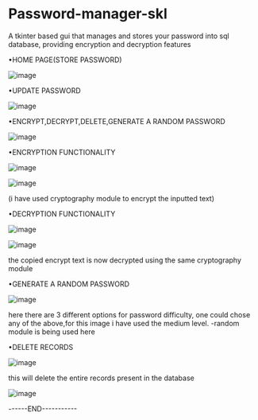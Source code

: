 # Password-manager-skl
A tkinter based gui that manages and stores your password into sql database, providing encryption and decryption features

•HOME PAGE(STORE PASSWORD)



![image](https://user-images.githubusercontent.com/86974454/197690782-ab20dbe4-49a5-424d-9e6a-2bfb6daa0580.png)


•UPDATE PASSWORD


![image](https://user-images.githubusercontent.com/86974454/197690803-98478e2f-5c09-421b-aaa2-52e21fec1726.png)


•ENCRYPT,DECRYPT,DELETE,GENERATE A RANDOM PASSWORD



![image](https://user-images.githubusercontent.com/86974454/197690913-b77aef5f-9900-488f-a1a4-1e53a85b7617.png)


•ENCRYPTION FUNCTIONALITY


![image](https://user-images.githubusercontent.com/86974454/197691002-827c8430-fc93-4ba9-a137-72d2fce11412.png)


![image](https://user-images.githubusercontent.com/86974454/197691009-3297e7c1-0df2-4980-bde0-80f6f3cf3bef.png)


(i have used cryptography module to encrypt the inputted text)



•DECRYPTION FUNCTIONALITY


![image](https://user-images.githubusercontent.com/86974454/197691098-d268b753-3a00-4005-beda-3e0547cf8532.png)


![image](https://user-images.githubusercontent.com/86974454/197691122-dfa2ee54-0a0c-4080-a9ac-97bb1f8fa073.png)


the copied encrypt text is now decrypted using the same cryptography module


•GENERATE A RANDOM PASSWORD


![image](https://user-images.githubusercontent.com/86974454/197692397-2ca6810f-e30b-4ab9-a4b9-9d2b45ef292d.png)


here there are 3 different options for password difficulty, one could chose any of the above,for this image i have used the medium level.
-random module is being used here

•DELETE RECORDS


![image](https://user-images.githubusercontent.com/86974454/197692653-b8ef1f16-c44c-4d5e-897b-e6bd1cbeaf20.png)


this will delete the entire records present in the database


![image](https://user-images.githubusercontent.com/86974454/197692849-a10dbf39-0a01-4dc9-95a0-78234bf7855c.png)





------END-----------



